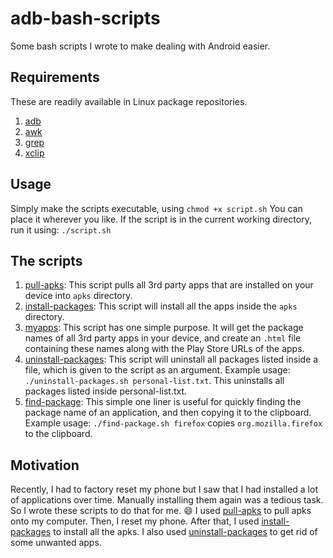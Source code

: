 # adb-bash-scripts

Some bash scripts I wrote to make dealing with Android easier.

## Requirements

These are readily available in Linux package repositories.
1. [adb](https://developer.android.com/studio/command-line/adb)
2. [awk](https://www.gnu.org/software/gawk/)
3. [grep](https://www.gnu.org/software/grep/)
4. [xclip](https://github.com/astrand/xclip)

## Usage

Simply make the scripts executable, using
`chmod +x script.sh`
You can place it wherever you like. If the script is in the current working directory, run it using:
`./script.sh`

## The scripts

1. [pull-apks](./pull-apks.sh): This script pulls all 3rd party apps that are installed on your device into `apks` directory.
2. [install-packages](./install-packages.sh): This script will install all the apps inside the `apks` directory.
3. [myapps](./myapps.sh): This script has one simple purpose. It will get the package names of all 3rd party apps in your device, and create an `.html` file containing these names along with the Play Store URLs of the apps.
4. [uninstall-packages](./uninstall-packages.sh): This script will uninstall all packages listed inside a file, which is given to the script as an argument. Example usage:
`./uninstall-packages.sh personal-list.txt`. This uninstalls all packages listed inside personal-list.txt.
5. [find-package](./find-package.sh): This simple one liner is useful for quickly finding the package name of an application, and then copying it to the clipboard. Example usage:
`./find-package.sh firefox` copies `org.mozilla.firefox` to the clipboard.

## Motivation

Recently, I had to factory reset my phone but I saw that I had installed a lot of applications over time. Manually installing them again was a tedious task. So I wrote these scripts to do that for me. 😄
I used [pull-apks](./pull-apks.sh) to pull apks onto my computer. Then, I reset my phone. After that, I used [install-packages](./install-packages.sh) to install all the apks. I also used [uninstall-packages](./uninstall-packages.sh) to get rid of some unwanted apps.

